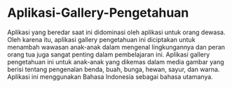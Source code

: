 # Aplikasi-Gallery-Pengetahuan
Aplikasi yang beredar saat ini didominasi oleh aplikasi untuk orang dewasa. Oleh karena itu, aplikasi gallery pengetahuan ini diciptakan untuk menambah wawasan anak-anak dalam mengenal lingkungannya dan peran orang tua juga sangat penting dalam pembelajaran ini. Aplikasi gallery pengetahuan ini untuk anak-anak yang dikemas dalam media gambar yang berisi tentang pengenalan benda, buah, bunga, hewan, sayur, dan warna. Aplikasi ini menggunakan Bahasa Indonesia sebagai bahasa utamanya. 
